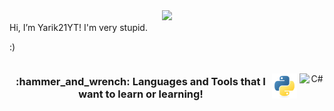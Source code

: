 <div id="header" align="center">
 <img src="https://i.ibb.co/QCNqcxK/image.png" width="300">
</div>
Hi, I’m Yarik21YT!
I'm very stupid. 

 :)
 <div align="center" style="display: flex; align-items: center;">
  <h3>:hammer_and_wrench: Languages and Tools that I want to learn or learning!</h3>
  <img src="https://github.com/devicons/devicon/blob/master/icons/python/python-original.svg" title="Python" alt="Python" width="40" height="40"/>&nbsp;
  <img src="https://cdn.jsdelivr.net/gh/devicons/devicon@latest/icons/csharp/csharp-original.svg" title="C#" alt="C#" width="40" height="40"/>
</div>
<!---
jaroslaw21012012/jaroslaw21012012 is a ✨ special ✨ repository because its `README.md` (this file) appears on your GitHub profile.
You can click the Preview link to take a look at your changes.
--->
